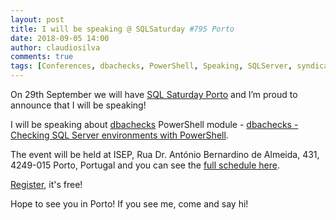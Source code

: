```yaml
---
layout: post
title: I will be speaking @ SQLSaturday #795 Porto
date: 2018-09-05 14:00
author: claudiosilva
comments: true
tags: [Conferences, dbachecks, PowerShell, Speaking, SQLServer, syndicated]
---
```

On 29th September we will have <a href="http://www.sqlsaturday.com/795/eventhome.aspx">SQL Saturday Porto</a> and I’m proud to announce that I will be speaking!

I will be speaking about <a href="http://dbacheck.io">dbachecks</a> PowerShell module - <a href="http://www.sqlsaturday.com/795/Sessions/Details.aspx?sid=82842">dbachecks - Checking SQL Server environments with PowerShell</a>.

The event will be held at ISEP, Rua Dr. António Bernardino de Almeida, 431, 4249-015 Porto, Portugal and you can see the <a href="http://www.sqlsaturday.com/795/Sessions/Schedule.aspx">full schedule here</a>.

<a href="https://www.sqlsaturday.com/795/registernow.aspx">Register</a>, it's free!

Hope to see you in Porto! If you see me, come and say hi!
